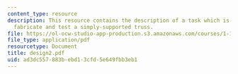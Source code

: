 ```yaml
---
content_type: resource
description: This resource contains the description of a task which is to design,
  fabricate and test a simply-supported truss.
file: https://ol-ocw-studio-app-production.s3.amazonaws.com/courses/1-101-introduction-to-civil-and-environmental-engineering-design-i-fall-2005/ad3dc557883bebd13cfd5e649fbb3eb1_design2.pdf
file_type: application/pdf
resourcetype: Document
title: design2.pdf
uid: ad3dc557-883b-ebd1-3cfd-5e649fbb3eb1
---
```

